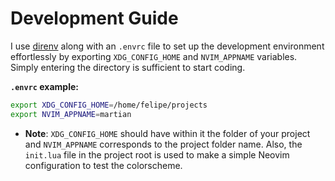 # Development Guide

I use [direnv](https://direnv.net/) along with an `.envrc` file to set up the development environment effortlessly by exporting `XDG_CONFIG_HOME` and `NVIM_APPNAME` variables. Simply entering the directory is sufficient to start coding.

**`.envrc` example:**

```bash
export XDG_CONFIG_HOME=/home/felipe/projects
export NVIM_APPNAME=martian
```

- **Note**: `XDG_CONFIG_HOME` should have within it the folder of your project and `NVIM_APPNAME` corresponds to the project folder name. Also, the `init.lua` file in the project root is used to make a simple Neovim configuration to test the colorscheme.
